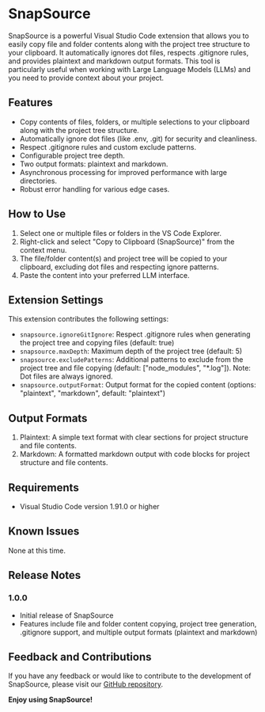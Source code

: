 # SnapSource

SnapSource is a powerful Visual Studio Code extension that allows you to easily copy file and folder contents along with the project tree structure to your clipboard. It automatically ignores dot files, respects .gitignore rules, and provides plaintext and markdown output formats. This tool is particularly useful when working with Large Language Models (LLMs) and you need to provide context about your project.

## Features

- Copy contents of files, folders, or multiple selections to your clipboard along with the project tree structure.
- Automatically ignore dot files (like .env, .git) for security and cleanliness.
- Respect .gitignore rules and custom exclude patterns.
- Configurable project tree depth.
- Two output formats: plaintext and markdown.
- Asynchronous processing for improved performance with large directories.
- Robust error handling for various edge cases.

## How to Use

1. Select one or multiple files or folders in the VS Code Explorer.
2. Right-click and select "Copy to Clipboard (SnapSource)" from the context menu.
3. The file/folder content(s) and project tree will be copied to your clipboard, excluding dot files and respecting ignore patterns.
4. Paste the content into your preferred LLM interface.

## Extension Settings

This extension contributes the following settings:

* `snapsource.ignoreGitIgnore`: Respect .gitignore rules when generating the project tree and copying files (default: true)
* `snapsource.maxDepth`: Maximum depth of the project tree (default: 5)
* `snapsource.excludePatterns`: Additional patterns to exclude from the project tree and file copying (default: ["node_modules", "*.log"]). Note: Dot files are always ignored.
* `snapsource.outputFormat`: Output format for the copied content (options: "plaintext", "markdown", default: "plaintext")

## Output Formats

1. Plaintext: A simple text format with clear sections for project structure and file contents.
2. Markdown: A formatted markdown output with code blocks for project structure and file contents.

## Requirements

- Visual Studio Code version 1.91.0 or higher

## Known Issues

None at this time.

## Release Notes

### 1.0.0

- Initial release of SnapSource
- Features include file and folder content copying, project tree generation, .gitignore support, and multiple output formats (plaintext and markdown)

## Feedback and Contributions

If you have any feedback or would like to contribute to the development of SnapSource, please visit our [GitHub repository](https://github.com/yourusername/snapsource).

**Enjoy using SnapSource!**